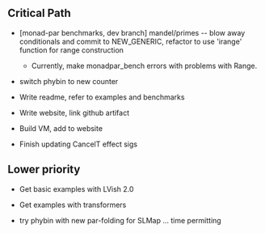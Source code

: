 
Critical Path
-------------

 * [monad-par benchmarks, dev branch] mandel/primes -- blow away
   conditionals and commit to NEW_GENERIC, refactor to use 'irange'
   function for range construction
   * Currently, make monadpar_bench errors with problems with Range.
      
 * switch phybin to new counter
 
 * Write readme, refer to examples and benchmarks
 * Write website, link github artifact
 * Build VM, add to website

 * Finish updating CancelT effect sigs

Lower priority
--------------

 * Get basic examples with LVish 2.0 
 * Get examples with transformers 

 * try phybin with new par-folding for SLMap ... time permitting
